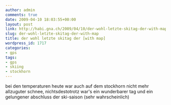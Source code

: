 ```yaml
---
author: admin
comments: true
date: 2009-04-10 18:03:55+00:00
layout: post
link: http://habi.gna.ch/2009/04/10/der-wohl-letzte-skitag-der-with-map/
slug: der-wohl-letzte-skitag-der-with-map
title: der wohl letzte skitag der [with map]
wordpress_id: 1717
categories:
- gps
tags:
- gps
- skiing
- stockhorn
---
```


bei den temperaturen heute war auch auf dem stockhorn nicht mehr allzuguter schnee, nichtsdestotrotz war's ein wunderbarer tag und ein gelungener abschluss der ski-saison (sehr wahrscheinlich)



